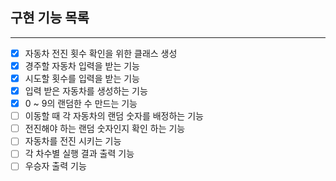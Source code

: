 ## 구현 기능 목록

---

- [X]  자동차 전진 횟수 확인을 위한 클래스 생성
- [X]  경주할 자동차 입력을 받는 기능
- [X]  시도할 횟수를 입력을 받는 기능
- [X]  입력 받은 자동차를 생성하는 기능
- [X]  0 ~ 9의 랜덤한 수 만드는 기능
- [ ]  이동할 때 각 자동차의 랜덤 숫자를 배정하는 기능
- [ ]  전진해야 하는 랜덤 숫자인지 확인 하는 기능
- [ ]  자동차를 전진 시키는 기능
- [ ]  각 차수별 실행 결과 출력 기능
- [ ]  우승자 출력 기능